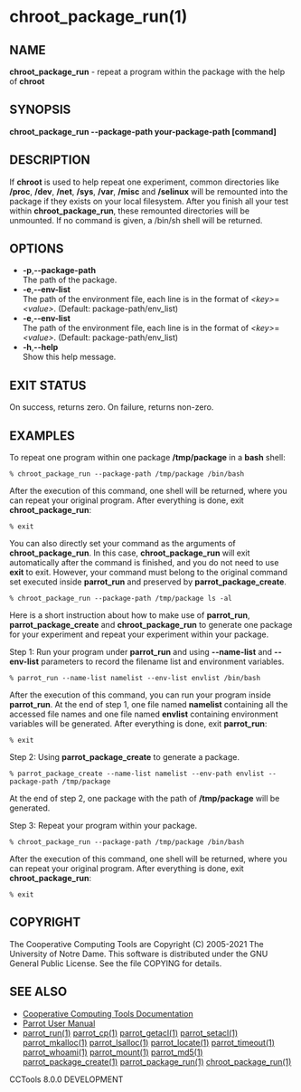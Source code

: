 






















# chroot_package_run(1)

## NAME
**chroot_package_run** - repeat a program within the package with the help of **chroot**

## SYNOPSIS
**chroot_package_run --package-path your-package-path [command]**

## DESCRIPTION
If **chroot** is used to help repeat one experiment, common directories like **/proc**, **/dev**, **/net**, **/sys**, **/var**, **/misc** and **/selinux** will be remounted into the package if they exists on your local filesystem. After you finish all your test within **chroot_package_run**, these remounted directories will be unmounted. If no command is given, a /bin/sh shell will be returned.

## OPTIONS

- **-p**,**--package-path**<br />The path of the package.
- **-e**,**--env-list**<br />The path of the environment file, each line is in the format of _&lt;key&gt;_=_&lt;value&gt;_. (Default: package-path/env_list)
- **-e**,**--env-list**<br />The path of the environment file, each line is in the format of _&lt;key&gt;_=_&lt;value&gt;_. (Default: package-path/env_list)
- **-h**,**--help**<br />Show this help message.


## EXIT STATUS
On success, returns zero. On failure, returns non-zero.

## EXAMPLES
To repeat one program within one package **/tmp/package** in a **bash** shell:
```
% chroot_package_run --package-path /tmp/package /bin/bash
```
After the execution of this command, one shell will be returned, where you can repeat your original program. After everything is done, exit **chroot_package_run**:
```
% exit
```
You can also directly set your command as the arguments of **chroot_package_run**. In this case, **chroot_package_run** will exit automatically after the command is finished, and you do not need to use **exit** to exit. However, your command must belong to the original command set executed inside **parrot_run** and preserved by **parrot_package_create**.
```
% chroot_package_run --package-path /tmp/package ls -al
```

Here is a short instruction about how to make use of **parrot_run**, **parrot_package_create** and **chroot_package_run**
to generate one package for your experiment and repeat your experiment within your package.

Step 1: Run your program under **parrot_run** and using **--name-list** and **--env-list** parameters to
record the filename list and environment variables.
```
% parrot_run --name-list namelist --env-list envlist /bin/bash
```
After the execution of this command, you can run your program inside **parrot_run**. At the end of step 1, one file named **namelist** containing all the accessed file names and one file named **envlist** containing environment variables will be generated.
After everything is done, exit **parrot_run**:
```
% exit
```

Step 2: Using **parrot_package_create** to generate a package.
```
% parrot_package_create --name-list namelist --env-path envlist --package-path /tmp/package
```
At the end of step 2, one package with the path of **/tmp/package** will be generated.

Step 3: Repeat your program within your package.
```
% chroot_package_run --package-path /tmp/package /bin/bash
```
After the execution of this command, one shell will be returned, where you can repeat your original program. After everything is done, exit **chroot_package_run**:
```
% exit
```

## COPYRIGHT

The Cooperative Computing Tools are Copyright (C) 2005-2021 The University of Notre Dame.  This software is distributed under the GNU General Public License.  See the file COPYING for details.

## SEE ALSO


- [Cooperative Computing Tools Documentation]("../index.html")
- [Parrot User Manual]("../parrot.html")
- [parrot_run(1)](parrot_run.md) [parrot_cp(1)](parrot_cp.md) [parrot_getacl(1)](parrot_getacl.md)  [parrot_setacl(1)](parrot_setacl.md)  [parrot_mkalloc(1)](parrot_mkalloc.md)  [parrot_lsalloc(1)](parrot_lsalloc.md)  [parrot_locate(1)](parrot_locate.md)  [parrot_timeout(1)](parrot_timeout.md)  [parrot_whoami(1)](parrot_whoami.md)  [parrot_mount(1)](parrot_mount.md)  [parrot_md5(1)](parrot_md5.md)  [parrot_package_create(1)](parrot_package_create.md)  [parrot_package_run(1)](parrot_package_run.md)  [chroot_package_run(1)](chroot_package_run.md)


CCTools 8.0.0 DEVELOPMENT
